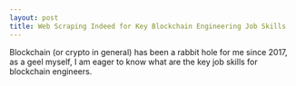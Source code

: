 ```yaml
---
layout: post
title: Web Scraping Indeed for Key Blockchain Engineering Job Skills
---
```


Blockchain (or crypto in general) has been a rabbit hole for me since 2017, as a geel myself, I am eager to know what are the key job skills for blockchain engineers. 
